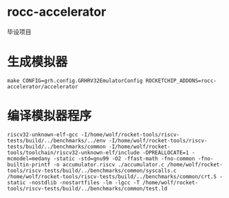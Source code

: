# rocc-accelerator
毕设项目

# 生成模拟器
```make CONFIG=grh.config.GRHRV32EmulatorConfig ROCKETCHIP_ADDONS=rocc-accelerator/accelerator```

# 编译模拟器程序
```riscv32-unknown-elf-gcc -I/home/wolf/rocket-tools/riscv-tests/build/../benchmarks/../env -I/home/wolf/rocket-tools/riscv-tests/build/../benchmarks/common -I/home/wolf/rocket-tools/toolchain/riscv32-unknown-elf/include -DPREALLOCATE=1 -mcmodel=medany -static -std=gnu99 -O2 -ffast-math -fno-common -fno-builtin-printf -o accumulator.riscv ./accumulator.c /home/wolf/rocket-tools/riscv-tests/build/../benchmarks/common/syscalls.c /home/wolf/rocket-tools/riscv-tests/build/../benchmarks/common/crt.S -static -nostdlib -nostartfiles -lm -lgcc -T /home/wolf/rocket-tools/riscv-tests/build/../benchmarks/common/test.ld```